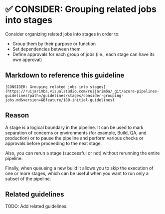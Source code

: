 # ✅ CONSIDER: Grouping related jobs into stages

Consider organizing related jobs into stages in order to:

- Group them by their purpose or function
- Set dependencies between them
- Define approvals for each group of jobs (i.e., each stage can have its own approval)

## Markdown to reference this guideline

```plaintext
[CONSIDER: Grouping related jobs into stages](https://ruijarimba.visualstudio.com/ruijarimba/_git/azure-pipelines-guidelines?path=/guidelines/stages/consider-grouping-jobs.md&version=GBfeature/180-initial-guidelines)
```

## Reason

A stage is a logical boundary in the pipeline. It can be used to mark separation
of concerns or environments (for example, Build, QA, and production) or to pause
the pipeline and perform various checks or approvals before proceeding to the
next stage.

Also, you can rerun a stage (successful or not) without rerunning the entire pipeline.

Finally, when queueing a new build it allows you to skip the execution of one or
more stages, which can be useful when you want to run only a subset of the pipeline.

## Related guidelines

TODO: Add related guidelines.
